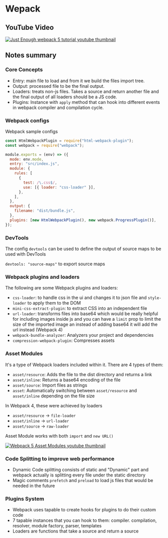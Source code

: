 # Wepack

## YouTube Video

[![Just Enough webpack 5 tutorial youtube thumbnail](http://img.youtube.com/vi/07L5aVHpLVw/0.jpg)](http://www.youtube.com/watch?v=07L5aVHpLVw "Just Enough: Webpack 5 tutorial")

## Notes summary

### Core Concepts

- Entry: main file to load and from it we build the files import tree.
- Output: processed file to be the final output.
- Loaders: treats non-js files. Takes a source and return another file and the final output of all loaders should be a JS code.
- Plugins: Instance with `apply` method that can hook into different events in webpack compiler and compilation cycle.

### Webpack configs

Webpack sample configs

```js
const HtmlWebpackPlugin = require("html-webpack-plugin");
const webpack = require("webpack");

module.exports = (env) => ({
  mode: env.mode,
  entry: "src/index.js",
  module: {
    rules: [
      {
        test: /\.css$/,
        use: [{ loader: "css-loader" }],
      },
    ],
  },
  output: {
    filename: "dist/bundle.js",
  },
  plugins: [new HtmlWebpackPlugin(), new webpack.ProgressPlugin()],
});
```

### DevTools

The config `devtools` can be used to define the output of source maps to be used with DevTools

`devtools: "source-maps"` to export source maps

### Webpack plugins and loaders

The following are some Webpack plugins and loaders:

- `css-loader`: to handle css in the ui and changes it to json file and `style-loader` to apply them to the DOM
- `mini-css-extract-plugin`: to extract CSS into an independent file
- `url-loader`: transforms files into base64 which would be really helpful for including images inside js and you can have a `limit` prop to limit the size of the imported image an instead of adding base64 it will add the url instead (Webpack 4)
- `webpack-bundle-analyzer`: Analyzers your project and dependencies
- `compression-webpack-plugin`: Compresses assets

### Asset Modules

It's a type of Webpack loaders included within it. There are 4 types of them:

- `asset/resource`: Adds the file to the dist directory and returns a link
- `asset/inline`: Returns a base64 encoding of the file
- `asset/source`: Import files as strings
- `asset`: Automatically switching between `asset/resource` and `asset/inline` depending on the file size

In Webpack 4, these were achieved by loaders

- `asset/resource` -> `file-loader`
- `asset/inline` -> `url-loader`
- `asset/source` -> `raw-loader`

Asset Module works with both `import` and `new URL()`

[![Webpack 5 Asset Modules youtube thumbnail](http://img.youtube.com/vi/ozVpfLNr0lY/0.jpg)](http://www.youtube.com/watch?v=ozVpfLNr0lY "Webpack 5 Asset Modules")

### Code Splitting to improve web performance

- Dynamic Code splitting consists of static and "Dynamic" part and webpack actually is splitting every file under the static directory
- Magic comments `prefetch` and `preload` to load js files that would be needed in the future

### Plugins System

- Webpack uses tapable to create hooks for plugins to do their custom code
- 7 tapable instances that you can hook to them: compiler. compilation, resolver, module factory, parser, templates
- Loaders are functions that take a source and return a source
